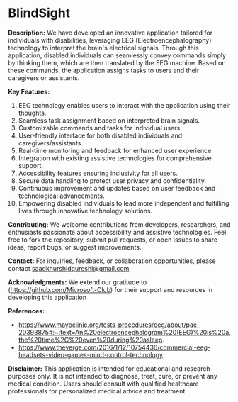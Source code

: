 # BlindSight

**Description:**
We have developed an innovative application tailored for individuals with disabilities, leveraging EEG (Electroencephalography) technology to interpret the brain's electrical signals. Through this application, disabled individuals can seamlessly convey commands simply by thinking them, which are then translated by the EEG machine. Based on these commands, the application assigns tasks to users and their caregivers or assistants.

**Key Features:**
1. EEG technology enables users to interact with the application using their thoughts.
2. Seamless task assignment based on interpreted brain signals.
3. Customizable commands and tasks for individual users.
4. User-friendly interface for both disabled individuals and caregivers/assistants.
5. Real-time monitoring and feedback for enhanced user experience.
6. Integration with existing assistive technologies for comprehensive support.
7. Accessibility features ensuring inclusivity for all users.
8. Secure data handling to protect user privacy and confidentiality.
9. Continuous improvement and updates based on user feedback and technological advancements.
10. Empowering disabled individuals to lead more independent and fulfilling lives through innovative technology solutions.

**Contributing:**
We welcome contributions from developers, researchers, and enthusiasts passionate about accessibility and assistive technologies. Feel free to fork the repository, submit pull requests, or open issues to share ideas, report bugs, or suggest improvements.

**Contact:**
For inquiries, feedback, or collaboration opportunities, please contact saadkhurshidqureshi@gmail.com.

**Acknowledgments:**
We extend our gratitude to (https://github.com/Microsoft-Club) for their support and resources in developing this application

**References:**
- https://www.mayoclinic.org/tests-procedures/eeg/about/pac-20393875#:~:text=An%20electroencephalogram%20(EEG)%20is%20a,the%20time%2C%20even%20during%20asleep.
- https://www.theverge.com/2016/1/12/10754436/commercial-eeg-headsets-video-games-mind-control-technology

**Disclaimer:**
This application is intended for educational and research purposes only. It is not intended to diagnose, treat, cure, or prevent any medical condition. Users should consult with qualified healthcare professionals for personalized medical advice and treatment.
